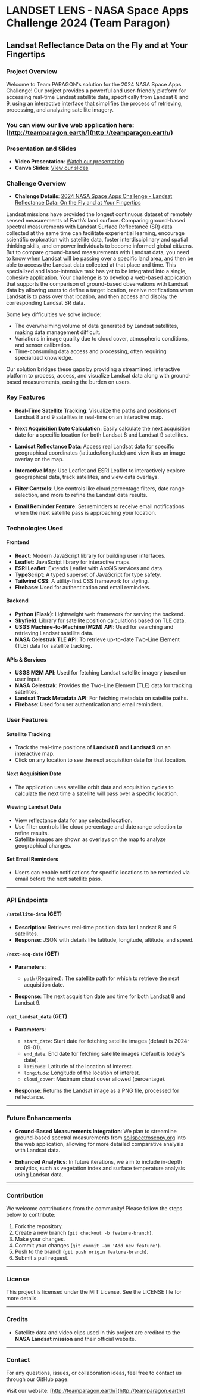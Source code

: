 # LANDSET LENS - NASA Space Apps Challenge 2024  (Team Paragon)

## Landsat Reflectance Data on the Fly and at Your Fingertips

### Project Overview

Welcome to Team PARAGON's solution for the 2024 NASA Space Apps Challenge! Our project provides a powerful and user-friendly platform for accessing real-time Landsat satellite data, specifically from Landsat 8 and 9, using an interactive interface that simplifies the process of retrieving, processing, and analyzing satellite imagery.

### You can view our live web application here: [http://teamparagon.earth/](http://teamparagon.earth/)

### Presentation and Slides

- **Video Presentation**: [Watch our presentation](https://drive.google.com/file/d/1PSt5gshXWqIrLIkaDd30L6EpWt0PJ_-m/view?usp=drive_link)
- **Canva Slides**: [View our slides](https://www.canva.com/design/DAGSmiL34aI/MIYgkgIWlCa-DbSFVXXqCw/view?utm_content=DAGSmiL34aI&utm_campaign=designshare&utm_medium=link&utm_source=editor)

### Challenge Overview

- **Chalenge Details**: [2024 NASA Space Apps Challenge - Landsat Reflectance Data: On the Fly and at Your Fingertips](https://www.spaceappschallenge.org/nasa-space-apps-2024/challenges/landsat-reflectance-data-on-the-fly-and-at-your-fingertips/?tab=details)

Landsat missions have provided the longest continuous dataset of remotely sensed measurements of Earth’s land surface. Comparing ground-based spectral measurements with Landsat Surface Reflectance (SR) data collected at the same time can facilitate experiential learning, encourage scientific exploration with satellite data, foster interdisciplinary and spatial thinking skills, and empower individuals to become informed global citizens. But to compare ground-based measurements with Landsat data, you need to know when Landsat will be passing over a specific land area, and then be able to access the Landsat data collected at that place and time. This specialized and labor-intensive task has yet to be integrated into a single, cohesive application. Your challenge is to develop a web-based application that supports the comparison of ground-based observations with Landsat data by allowing users to define a target location, receive notifications when Landsat is to pass over that location, and then access and display the corresponding Landsat SR data.

Some key difficulties we solve include:

- The overwhelming volume of data generated by Landsat satellites, making data management difficult.
- Variations in image quality due to cloud cover, atmospheric conditions, and sensor calibration.
- Time-consuming data access and processing, often requiring specialized knowledge.

Our solution bridges these gaps by providing a streamlined, interactive platform to process, access, and visualize Landsat data along with ground-based measurements, easing the burden on users.

### Key Features

- **Real-Time Satellite Tracking**: Visualize the paths and positions of Landsat 8 and 9 satellites in real-time on an interactive map.
  
- **Next Acquisition Date Calculation**: Easily calculate the next acquisition date for a specific location for both Landsat 8 and Landsat 9 satellites.

- **Landsat Reflectance Data**: Access real Landsat data for specific geographical coordinates (latitude/longitude) and view it as an image overlay on the map.

- **Interactive Map**: Use Leaflet and ESRI Leaflet to interactively explore geographical data, track satellites, and view data overlays.

- **Filter Controls**: Use controls like cloud percentage filters, date range selection, and more to refine the Landsat data results.

- **Email Reminder Feature**: Set reminders to receive email notifications when the next satellite pass is approaching your location.

### Technologies Used

#### Frontend

- **React**: Modern JavaScript library for building user interfaces.
- **Leaflet**: JavaScript library for interactive maps.
- **ESRI Leaflet**: Extends Leaflet with ArcGIS services and data.
- **TypeScript**: A typed superset of JavaScript for type safety.
- **Tailwind CSS**: A utility-first CSS framework for styling.
- **Firebase**: Used for authentication and email reminders.

#### Backend

- **Python (Flask)**: Lightweight web framework for serving the backend.
- **Skyfield**: Library for satellite position calculations based on TLE data.
- **USGS Machine-to-Machine (M2M) API**: Used for searching and retrieving Landsat satellite data.
- **NASA Celestrak TLE API**: To retrieve up-to-date Two-Line Element (TLE) data for satellite tracking.

#### APIs & Services

- **USGS M2M API**: Used for fetching Landsat satellite imagery based on user input.
- **NASA Celestrak**: Provides the Two-Line Element (TLE) data for tracking satellites.
- **Landsat Track Metadata API**: For fetching metadata on satellite paths.
- **Firebase**: Used for user authentication and email reminders.


### User Features

#### Satellite Tracking
- Track the real-time positions of **Landsat 8** and **Landsat 9** on an interactive map.
- Click on any location to see the next acquisition date for that location.

#### Next Acquisition Date
- The application uses satellite orbit data and acquisition cycles to calculate the next time a satellite will pass over a specific location.
  
#### Viewing Landsat Data
- View reflectance data for any selected location.
- Use filter controls like cloud percentage and date range selection to refine results.
- Satellite images are shown as overlays on the map to analyze geographical changes.

#### Set Email Reminders
- Users can enable notifications for specific locations to be reminded via email before the next satellite pass.

---

### API Endpoints

#### `/satellite-data` (GET)

- **Description**: Retrieves real-time position data for Landsat 8 and 9 satellites.
- **Response**: JSON with details like latitude, longitude, altitude, and speed.

#### `/next-acq-date` (GET)

- **Parameters**:
  - `path` (Required): The satellite path for which to retrieve the next acquisition date.
  
- **Response**: The next acquisition date and time for both Landsat 8 and Landsat 9.

#### `/get_landsat_data` (GET)

- **Parameters**:
  - `start_date`: Start date for fetching satellite images (default is 2024-09-01).
  - `end_date`: End date for fetching satellite images (default is today's date).
  - `latitude`: Latitude of the location of interest.
  - `longitude`: Longitude of the location of interest.
  - `cloud_cover`: Maximum cloud cover allowed (percentage).
  
- **Response**: Returns the Landsat image as a PNG file, processed for reflectance.

---

### Future Enhancements

- **Ground-Based Measurements Integration**: We plan to streamline ground-based spectral measurements from [soilspectroscopy.org](https://soilspectroscopy.org) into the web application, allowing for more detailed comparative analysis with Landsat data.

- **Enhanced Analytics**: In future iterations, we aim to include in-depth analytics, such as vegetation index and surface temperature analysis using Landsat data.

---

### Contribution

We welcome contributions from the community! Please follow the steps below to contribute:

1. Fork the repository.
2. Create a new branch (`git checkout -b feature-branch`).
3. Make your changes.
4. Commit your changes (`git commit -am 'Add new feature'`).
5. Push to the branch (`git push origin feature-branch`).
6. Submit a pull request.

---

### License

This project is licensed under the MIT License. See the LICENSE file for more details.

---

### Credits

- Satellite data and video clips used in this project are credited to the **NASA Landsat mission** and their official website.
  
---

### Contact

For any questions, issues, or collaboration ideas, feel free to contact us through our GitHub page.

Visit our website: [http://teamparagon.earth/](http://teamparagon.earth/)

